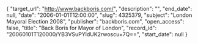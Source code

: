 {
  "target_url": "http://www.backboris.com/", 
  "description": "", 
  "end_date": null, 
  "date": "2006-01-01T12:00:00", 
  "slug": 4325379, 
  "subject": "London Mayoral Election 2008", 
  "publisher": "backboris.com", 
  "open_access": false, 
  "title": "Back Boris for Mayor of London", 
  "record_id": "20060101T120000/YB3VSuPYldUK2rwoscu+7Q==", 
  "start_date": null
}

